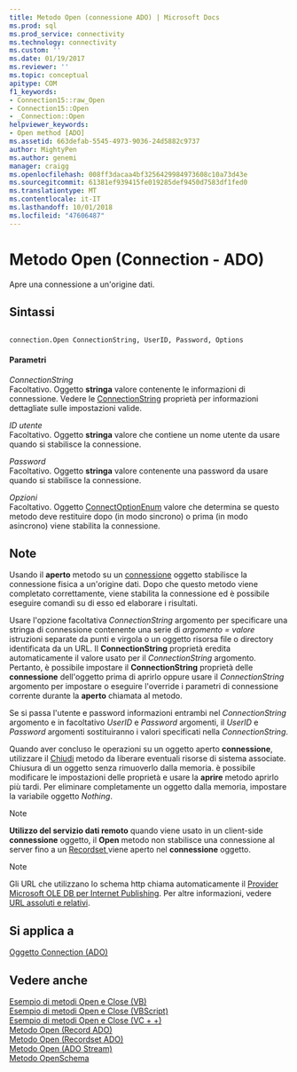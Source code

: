 ```yaml
---
title: Metodo Open (connessione ADO) | Microsoft Docs
ms.prod: sql
ms.prod_service: connectivity
ms.technology: connectivity
ms.custom: ''
ms.date: 01/19/2017
ms.reviewer: ''
ms.topic: conceptual
apitype: COM
f1_keywords:
- Connection15::raw_Open
- Connection15::Open
- _Connection::Open
helpviewer_keywords:
- Open method [ADO]
ms.assetid: 663defab-5545-4973-9036-24d5882c9737
author: MightyPen
ms.author: genemi
manager: craigg
ms.openlocfilehash: 008ff3dacaa4bf3256429984973608c10a73d43e
ms.sourcegitcommit: 61381ef939415fe019285def9450d7583df1fed0
ms.translationtype: MT
ms.contentlocale: it-IT
ms.lasthandoff: 10/01/2018
ms.locfileid: "47606487"
---
```

# <a name="open-method-ado-connection"></a>Metodo Open (Connection - ADO)
Apre una connessione a un'origine dati.  
  
## <a name="syntax"></a>Sintassi  
  
```  
  
connection.Open ConnectionString, UserID, Password, Options  
```  
  
#### <a name="parameters"></a>Parametri  
 *ConnectionString*  
 Facoltativo. Oggetto **stringa** valore contenente le informazioni di connessione. Vedere le [ConnectionString](../../../ado/reference/ado-api/connectionstring-property-ado.md) proprietà per informazioni dettagliate sulle impostazioni valide.  
  
 *ID utente*  
 Facoltativo. Oggetto **stringa** valore che contiene un nome utente da usare quando si stabilisce la connessione.  
  
 *Password*  
 Facoltativo. Oggetto **stringa** valore contenente una password da usare quando si stabilisce la connessione.  
  
 *Opzioni*  
 Facoltativo. Oggetto [ConnectOptionEnum](../../../ado/reference/ado-api/connectoptionenum.md) valore che determina se questo metodo deve restituire dopo (in modo sincrono) o prima (in modo asincrono) viene stabilita la connessione.  
  
## <a name="remarks"></a>Note  
 Usando il **aperto** metodo su un [connessione](../../../ado/reference/ado-api/connection-object-ado.md) oggetto stabilisce la connessione fisica a un'origine dati. Dopo che questo metodo viene completato correttamente, viene stabilita la connessione ed è possibile eseguire comandi su di esso ed elaborare i risultati.  
  
 Usare l'opzione facoltativa *ConnectionString* argomento per specificare una stringa di connessione contenente una serie di *argomento* *= valore* istruzioni separate da punti e virgola o un oggetto risorsa file o directory identificata da un URL. Il **ConnectionString** proprietà eredita automaticamente il valore usato per il *ConnectionString* argomento. Pertanto, è possibile impostare il **ConnectionString** proprietà delle **connessione** dell'oggetto prima di aprirlo oppure usare il *ConnectionString* argomento per impostare o eseguire l'override i parametri di connessione corrente durante la **aperto** chiamata al metodo.  
  
 Se si passa l'utente e password informazioni entrambi nel *ConnectionString* argomento e in facoltativo *UserID* e *Password* argomenti, il *UserID*  e *Password* argomenti sostituiranno i valori specificati nella *ConnectionString*.  
  
 Quando aver concluso le operazioni su un oggetto aperto **connessione**, utilizzare il [Chiudi](../../../ado/reference/ado-api/close-method-ado.md) metodo da liberare eventuali risorse di sistema associate. Chiusura di un oggetto senza rimuoverlo dalla memoria. è possibile modificare le impostazioni delle proprietà e usare la **aprire** metodo aprirlo più tardi. Per eliminare completamente un oggetto dalla memoria, impostare la variabile oggetto *Nothing*.  
  
> [!NOTE]
>  **Utilizzo del servizio dati remoto** quando viene usato in un client-side **connessione** oggetto, il **Open** metodo non stabilisce una connessione al server fino a un [Recordset ](../../../ado/reference/ado-api/recordset-object-ado.md) viene aperto nel **connessione** oggetto.  
  
> [!NOTE]
>  Gli URL che utilizzano lo schema http chiama automaticamente il [Provider Microsoft OLE DB per Internet Publishing](../../../ado/guide/appendixes/microsoft-ole-db-provider-for-internet-publishing.md). Per altre informazioni, vedere [URL assoluti e relativi](../../../ado/guide/data/absolute-and-relative-urls.md).  
  
## <a name="applies-to"></a>Si applica a  
 [Oggetto Connection (ADO)](../../../ado/reference/ado-api/connection-object-ado.md)  
  
## <a name="see-also"></a>Vedere anche  
 [Esempio di metodi Open e Close (VB)](../../../ado/reference/ado-api/open-and-close-methods-example-vb.md)   
 [Esempio di metodi Open e Close (VBScript)](../../../ado/reference/ado-api/open-and-close-methods-example-vbscript.md)   
 [Esempio di metodi Open e Close (VC + +)](../../../ado/reference/ado-api/open-and-close-methods-example-vc.md)   
 [Metodo Open (Record ADO)](../../../ado/reference/ado-api/open-method-ado-record.md)   
 [Metodo Open (Recordset ADO)](../../../ado/reference/ado-api/open-method-ado-recordset.md)   
 [Metodo Open (ADO Stream)](../../../ado/reference/ado-api/open-method-ado-stream.md)   
 [Metodo OpenSchema](../../../ado/reference/ado-api/openschema-method.md)
